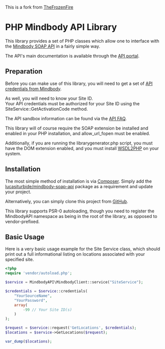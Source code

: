 This is a fork from [TheFrozenFire](https://github.com/TheFrozenFire/PHP-Mindbody-API-Library) 

PHP Mindbody API Library
========================

This library provides a set of PHP classes which allow one to interface with
the [Mindbody SOAP API](https://developers.mindbodyonline.com/) in a fairly simple
way.

The API's main documentation is available through the [API portal](http://api.mindbodyonline.com/).

Preparation
-----------

Before you can make use of this library, you will need to get a set of
[API credentials from Mindbody](https://support.mindbodyonline.com/entries/21301433-how-to-access-client-data-using-the-mindbody-api).

As well, you will need to know your Site ID.  
Your API credentials must be authorized for your Site ID using the SiteService::GetActivationCode method.

The API sandbox information can be found via the [API FAQ](https://support.mindbodyonline.com/entries/22021573-api-faq#Howcanitest).

This library will of course require the SOAP extension be installed and
enabled in your PHP installation, and allow_url_fopen must be enabled.

Additionally, if you are running the librarygenerator.php script, you must
have the DOM extension enabled, and you must install
[WSDL2PHP](http://www.urdalen.no/wsdl2php/) on your system.

Installation
-----------

The most simple method of installation is via [Composer](http://getcomposer.org/). Simply add the
[lucasiturbide/mindbody-soap-api](https://packagist.org/packages/lucasiturbide/mindbody-soap-api) package as a requirement and update
your project.

Alternatively, you can simply clone this project from [GitHub](https://github.com/lucasiturbide/PHP-Mindbody-API-Library).

This library supports PSR-0 autoloading, though you need to register the MindbodyAPI namespace as being in the root
of the library, as opposed to vendor-prefixed.

Basic Usage
-----------

Here is a very basic usage example for the Site Service class, which should
print out a full informational listing on locations associated with your
specified site.

```php
<?php
require 'vendor/autoload.php';

$service = MindbodyAPI\MindbodyClient::service("SiteService");

$credentials = $service::credentials(
	"YourSourceName",
	"YourPassword",
	array(
		-99 // Your Site ID(s)
	)
);

$request = $service::request('GetLocations', $credentials);
$locations = $service->GetLocations($request);

var_dump($locations);
```
